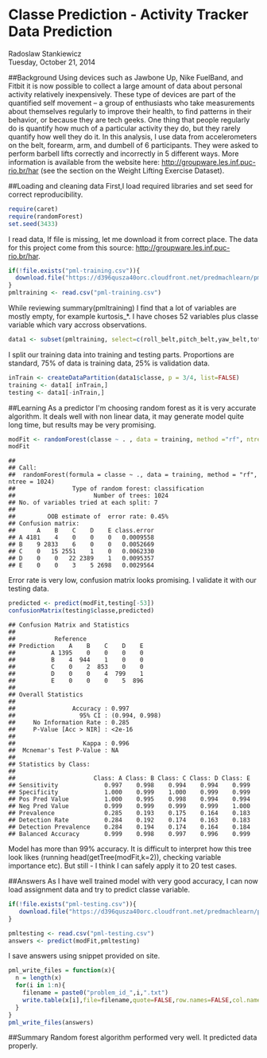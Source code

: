 # Classe Prediction - Activity Tracker Data Prediction
Radoslaw Stankiewicz  
Tuesday, October 21, 2014  

##Background
Using devices such as Jawbone Up, Nike FuelBand, and Fitbit it is now possible to collect a large amount of data about personal activity relatively inexpensively. These type of devices are part of the quantified self movement – a group of enthusiasts who take measurements about themselves regularly to improve their health, to find patterns in their behavior, or because they are tech geeks. One thing that people regularly do is quantify how much of a particular activity they do, but they rarely quantify how well they do it. In this analysis, I use data from accelerometers on the belt, forearm, arm, and dumbell of 6 participants. They were asked to perform barbell lifts correctly and incorrectly in 5 different ways. More information is available from the website here: http://groupware.les.inf.puc-rio.br/har (see the section on the Weight Lifting Exercise Dataset). 

##Loading and cleaning data
First,I load required libraries and set seed for correct reproducibility.

```r
require(caret)
require(randomForest)
set.seed(3433)
```
I read data, If file is missing, let me download it from correct place.
The data for this project come from this source: http://groupware.les.inf.puc-rio.br/har. 

```r
if(!file.exists("pml-training.csv")){
  download.file("https://d396qusza40orc.cloudfront.net/predmachlearn/pml-training.csv", "pml-training.csv")
}
pmltraining <- read.csv("pml-training.csv")
```
While reviewing summary(pmltraining) I find that a lot of variables are mostly empty, for example kurtosis_*. I have choses 52 variables plus classe variable which vary accross observations. 

```r
data1 <- subset(pmltraining, select=c(roll_belt,pitch_belt,yaw_belt,total_accel_belt,gyros_belt_x,gyros_belt_y,gyros_belt_z,accel_belt_x,accel_belt_y,accel_belt_z,magnet_belt_x,magnet_belt_y,magnet_belt_z,roll_arm,pitch_arm,yaw_arm,total_accel_arm,gyros_arm_x,gyros_arm_y,gyros_arm_z,accel_arm_x,accel_arm_y,accel_arm_z,magnet_arm_x,magnet_arm_y,magnet_arm_z,roll_dumbbell,pitch_dumbbell,yaw_dumbbell,total_accel_dumbbell,gyros_dumbbell_x,gyros_dumbbell_y,gyros_dumbbell_z,accel_dumbbell_x,accel_dumbbell_y,accel_dumbbell_z,magnet_dumbbell_x,magnet_dumbbell_y,magnet_dumbbell_z,roll_forearm,pitch_forearm,yaw_forearm,total_accel_forearm,gyros_forearm_x,gyros_forearm_y,gyros_forearm_z,accel_forearm_x,accel_forearm_y,accel_forearm_z,magnet_forearm_x,magnet_forearm_y,magnet_forearm_z,classe))
```
I split our training data into training and testing parts. Proportions are standard, 75% of data is training data, 25% is validation data.

```r
inTrain <- createDataPartition(data1$classe, p = 3/4, list=FALSE)
training <- data1[ inTrain,]
testing <- data1[-inTrain,]
```

##Learning
As a predictor I'm choosing random forest as it is very accurate algorithm. It deals well with non linear data, it may generate model quite long time, but results may be very promising.

```r
modFit <- randomForest(classe ~ . , data = training, method ="rf", ntree=1024)
modFit
```

```
## 
## Call:
##  randomForest(formula = classe ~ ., data = training, method = "rf",      ntree = 1024) 
##                Type of random forest: classification
##                      Number of trees: 1024
## No. of variables tried at each split: 7
## 
##         OOB estimate of  error rate: 0.45%
## Confusion matrix:
##      A    B    C    D    E class.error
## A 4181    4    0    0    0   0.0009558
## B    9 2833    6    0    0   0.0052669
## C    0   15 2551    1    0   0.0062330
## D    0    0   22 2389    1   0.0095357
## E    0    0    3    5 2698   0.0029564
```
Error rate is very low, confusion matrix looks promising.
I validate it with our testing data.

```r
predicted <- predict(modFit,testing[-53])
confusionMatrix(testing$classe,predicted)
```

```
## Confusion Matrix and Statistics
## 
##           Reference
## Prediction    A    B    C    D    E
##          A 1395    0    0    0    0
##          B    4  944    1    0    0
##          C    0    2  853    0    0
##          D    0    0    4  799    1
##          E    0    0    0    5  896
## 
## Overall Statistics
##                                         
##                Accuracy : 0.997         
##                  95% CI : (0.994, 0.998)
##     No Information Rate : 0.285         
##     P-Value [Acc > NIR] : <2e-16        
##                                         
##                   Kappa : 0.996         
##  Mcnemar's Test P-Value : NA            
## 
## Statistics by Class:
## 
##                      Class: A Class: B Class: C Class: D Class: E
## Sensitivity             0.997    0.998    0.994    0.994    0.999
## Specificity             1.000    0.999    1.000    0.999    0.999
## Pos Pred Value          1.000    0.995    0.998    0.994    0.994
## Neg Pred Value          0.999    0.999    0.999    0.999    1.000
## Prevalence              0.285    0.193    0.175    0.164    0.183
## Detection Rate          0.284    0.192    0.174    0.163    0.183
## Detection Prevalence    0.284    0.194    0.174    0.164    0.184
## Balanced Accuracy       0.999    0.998    0.997    0.996    0.999
```
Model has more than 99% accuracy. It is difficult to interpret how this tree look likes (running head(getTree(modFit,k=2)), checking variable importance etc). But still - I think I can safely apply it to 20 test cases.

##Answers
As I have well trained model with very good accuracy, I can now load assignment data and try to predict classe variable.

```r
if(!file.exists("pml-testing.csv")){
   download.file("https://d396qusza40orc.cloudfront.net/predmachlearn/pml-testing.csv", "pml-testing.csv")
}
```


```r
pmltesting <- read.csv("pml-testing.csv")
answers <- predict(modFit,pmltesting)
```
I save answers using snippet provided on site.

```r
pml_write_files = function(x){
  n = length(x)
  for(i in 1:n){
    filename = paste0("problem_id_",i,".txt")
    write.table(x[i],file=filename,quote=FALSE,row.names=FALSE,col.names=FALSE)
  }
}
pml_write_files(answers)
```
##Summary
Random forest algorithm performed very well. It predicted data properly.
